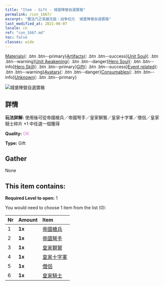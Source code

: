 ```yaml
---
title: "Item - Gift - 城堡陣營自選寶箱"
permalink: /con_1667/
excerpt: "魔法门之英雄无敌：战争纪元  城堡陣營自選寶箱"
last_modified_at: 2021-06-07
locale: cn
ref: "con_1667.md"
toc: false
classes: wide
---
```

 [Materials](/ItemsCN/){: .btn .btn--primary}[Artifacts](/ItemsCN/Artifacts/){: .btn .btn--success}[Unit Soul](/ItemsCN/UnitSoul/){: .btn .btn--warning}[Unit Awakening](/ItemsCN/UnitAwakening/){: .btn .btn--danger}[Hero Soul](/ItemsCN/HeroSoul/){: .btn .btn--info}[Hero Skill](/ItemsCN/HeroSkill/){: .btn .btn--primary}[Gift](/ItemsCN/Gift/){: .btn .btn--success}[Event related](/ItemsCN/Events/){: .btn .btn--warning}[Avatars](/ItemsCN/Avatars/){: .btn .btn--danger}[Consumables](/ItemsCN/Consumables/){: .btn .btn--info}[Unknown](/ItemsCN/Unknown/){: .btn .btn--primary}

 ![城堡陣營自選寶箱](/images/t/i_907283.png)

## 詳情
 **玩法詳解:** 使用後可從帝國槍兵／帝國弩手／皇家獅鷲／皇家十字軍／僧侶／皇家騎士碎片 *1 中任選一個獲得

 **Quality:** <span style="color: #DA70D6">OK</span>

 **Type:** Gift

## Gather

  None

## This item contains:

 **Required Level to open:** 1

 You would need to choose 1 item from the list (0):

  | Nr | Amount |     Item    |
  |:---|:-------|:------------|
  | 1 |  **1x** | [帝國槍兵](/cn/Items/unt_190/) |  | 
  | 2 |  **1x** | [帝國弩手](/cn/Items/unt_191/) |  | 
  | 3 |  **1x** | [皇家獅鷲](/cn/Items/unt_192/) |  | 
  | 4 |  **1x** | [皇家十字軍](/cn/Items/unt_193/) |  | 
  | 5 |  **1x** | [僧侶](/cn/Items/unt_194/) |  | 
  | 6 |  **1x** | [皇家騎士](/cn/Items/unt_195/) |  | 
